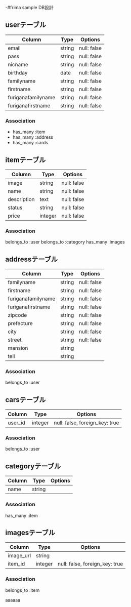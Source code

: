 -#frima sample DB設計
## userテーブル
|Column|Type|Options|
|------|----|-------|
|email|string|null: false|
|pass|string|null: false|
|nicname|string|null: false|
|birthday|date|null: false|
|familyname|string|null: false|
|firstname|string|null: false|
|furiganafamilyname|string|null: false|
|furiganafirstname|string|null: false|
### Association
- has_many :item
- has_many :address
- has_many :cards

## itemテーブル
|Column|Type|Options|
|------|----|-------|
|image|string|null: false|
|name|string|null: false|
|description|text|null: false|
|status|string|null: false|
|price|integer|null: false|
### Association
belongs_to :user
belongs_to :category
has_many :images
 
## addressテーブル
|Column|Type|Options|
|------|----|-------|
|familyname|string|null: false|
|firstname|string|null: false|
|furiganafamilyname|string|null: false|
|furiganafirstname|string|null: false|
|zipcode|string|null: false|
|prefecture|string|null: false|
|city|string|null: false|
|street|string|null: false|
|mansion|string|
|tell|string|
### Association
belongs_to :user

## carsテーブル
|Column|Type|Options|
|------|----|-------|
|user_id|integer|null: false, foreign_key: true|
### Association
belongs_to :user

## categoryテーブル
|Column|Type|Options|
|------|----|-------|
|name|string|
### Association
has_many :item

## imagesテーブル
|Column|Type|Options|
|------|----|-------|
|image_url|string|
|item_id|integer|null: false, foreign_key: true|
### Association
belongs_to :item



aaaaaa